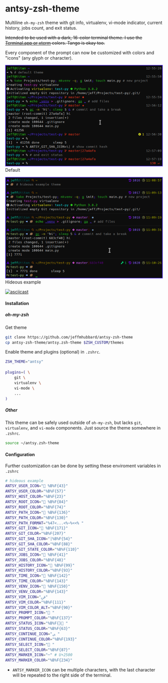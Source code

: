 ﻿# antsy-zsh-theme

Multiline `oh-my-zsh` theme with git info, virtualenv, vi-mode indicator, current history, jobs count, and exit status.

~~Intended to be used with a dark, 16-color terminal theme. I use the [Terminal.app or xterm](https://en.wikipedia.org/wiki/ANSI_escape_code#Colors) colors. Tango is okay too.~~

Every component of the prompt can now be customized with colors and "icons" (any glyph or character). 

![Default](https://github.com/jeffmhubbard/antsy-zsh-theme/blob/assets/demo.png)Default

![Hideous example](https://github.com/jeffmhubbard/antsy-zsh-theme/blob/assets/demo2.png)Hideous example

[![asciicast](https://asciinema.org/a/311469.svg)](https://asciinema.org/a/311469)

#### Installation
##### oh-my-zsh
Get theme
```sh
git clone https://github.com/jeffmhubbard/antsy-zsh-theme
cp antsy-zsh-theme/antsy.zsh-theme $ZSH_CUSTOM/themes
```
Enable theme and plugins (optional) in `.zshrc`.
```sh
ZSH_THEME="antsy"

plugins=( \
    git \
    virtualenv \
    vi-mode \
    ...
)
```

##### Other
This theme can be safely used outside of `oh-my-zsh`, but lacks `git`, `virtualenv`, and `vi-mode` components. Just source the theme somewhere in `.zshrc`.
```sh
source ~/antsy.zsh-theme
```

#### Configuration
Further customization can be done by setting these enviroment variables in `.zshrc`

```sh
# hideous example
ANTSY_USER_ICON=" %B%F{43}"
ANTSY_USER_COLOR="%B%F{57}"
ANTSY_HOST_COLOR="%B%F{23}"
ANTSY_ROOT_ICON=" %B%F{84}"
ANTSY_ROOT_COLOR="%B%F{74}"
ANTSY_PATH_ICON=" %B%F{136}"
ANTSY_PATH_COLOR="%B%F{130}"
ANTSY_PATH_FORMAT="%47<...<%~%<<% "
ANTSY_GIT_ICON=" %B%F{171}"
ANTSY_GIT_COLOR="%B%F{207}"
ANTSY_GIT_SHA_ICON="|%B%F{54}"
ANTSY_GIT_SHA_COLOR="%B%F{88}"
ANTSY_GIT_STATE_COLOR="%B%F{110}"
ANTSY_JOBS_ICON=" %B%F{41}"
ANTSY_JOBS_COLOR="%B%F{48}"
ANTSY_HISTORY_ICON=" %B%F{99}"
ANTSY_HISTORY_COLOR="%B%F{93}"
ANTSY_TIME_ICON=" %B%F{142}"
ANTSY_TIME_COLOR="%B%F{143}"
ANTSY_VENV_ICON=" %B%F{150}"
ANTSY_VENV_COLOR="%B%F{143}"
ANTSY_VIM_ICON="ﰲ"
ANTSY_VIM_COLOR="%B%F{111}"
ANTSY_VIM_COLOR_ALT="%B%F{90}"
ANTSY_PROMPT_ICON=" "
ANTSY_PROMPT_COLOR="%B%F{137}"
ANTSY_STATUS_ICON="%B%F{} "
ANTSY_STATUS_COLOR="%B%F{63}"
ANTSY_CONTINUE_ICON="ﲖ "
ANTSY_CONTINUE_COLOR="%B%F{193}"
ANTSY_SELECT_ICON=" "
ANTSY_SELECT_COLOR="%B%F{87}"
ANTSY_MARKER_ICON="─" # U+2500
ANTSY_MARKER_COLOR="%B%F{234}"
```

* `ANTSY_MARKER_ICON` can be multiple characters, with the last character will be repeated to the right side of the terminal.


